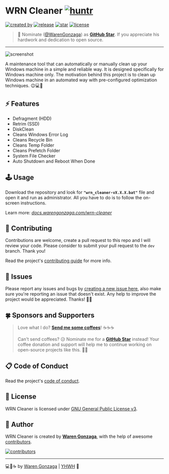 # WRN Cleaner [![huntr](https://cdn.huntr.dev/huntr_security_badge_mono.svg)](https://huntr.dev)

[![created by](https://img.shields.io/badge/created%20by-Waren%20Gonzaga-blue.svg?longCache=true&style=flat-square)](https://github.com/warengonzaga) [![release](https://img.shields.io/github/release/warengonzaga/wrn-cleaner.svg?style=flat-square)](https://github.com/warengonzaga/wrn-cleaner/releases) [![star](https://img.shields.io/github/stars/warengonzaga/wrn-cleaner.svg?style=flat-square)](https://github.com/warengonzaga/wrn-cleaner/stargazers) [![license](https://img.shields.io/github/license/warengonzaga/wrn-cleaner.svg?style=flat-square)](https://github.com/warengonzaga/wrn-cleaner/blob/main/license)

> 📢 Nominate ([@WarenGonzaga](https://warengonzaga.com)) as **[GitHub Star](https://stars.github.com/nominate)**. If you appreciate his hardwork and dedication to open source.

---

![screenshot](.github/ASSETS/screenshot_01.png)

A maintenance tool that can automatically or manually clean up your Windows machine in a simple and reliable way. It is designed specifically for Windows machine only. The motivation behind this project is to clean up Windows machine in an automated way with pre-configured optimization techniques. 😉💻🧹

## ⚡ Features

- Defragment (HDD)
- Retrim (SSD)
- DiskClean
- Cleans Windows Error Log
- Cleans Recycle Bin
- Cleans Temp Folder
- Cleans Prefetch Folder
- System File Checker
- Auto Shutdown and Reboot When Done

## 🕹️ Usage

Download the repository and look for **``"wrn_cleaner-vX.X.X.bat"``** file and open it and run as administrator. All you have to do is to follow the on-screen instructions.

Learn more: _[docs.warengonzaga.com/wrn-cleaner](https://docs.warengonzaga.com/wrn-cleaner)_

## 🎯 Contributing

Contributions are welcome, create a pull request to this repo and I will review your code. Please consider to submit your pull request to the `dev` branch. Thank you!

Read the project's [contributing guide](./CONTRIBUTING.md) for more info.

## 🐛 Issues

Please report any issues and bugs by [creating a new issue here](https://github.com/warengonzaga/wrn-cleaner/issues/new/choose), also make sure you're reporting an issue that doesn't exist. Any help to improve the project would be appreciated. Thanks! 🙏✨

## 🍀 Sponsors and Supporters

> Love what I do? **[Send me some coffees](https://warengonzaga.com/donate)**! ☕☕☕
>
> Can't send coffees? 😥 Nominate me for a **[GitHub Star](https://stars.github.com/nominate)** instead!
> Your coffee donation and support will help me to continue working on open-source projects like this. 🙏😇

## 📋 Code of Conduct

Read the project's [code of conduct](./CODE_OF_CONDUCT.md).

## 📃 License

WRN Cleaner is licensed under [GNU General Public License v3](https://opensource.org/licenses/GPL-3.0).

## 📝 Author

WRN Cleaner is created by **[Waren Gonzaga](https://github.com/warengonzaga)**, with the help of awesome [contributors](https://github.com/warengonzaga/wrn-cleaner/graphs/contributors).

[![contributors](https://contrib.rocks/image?repo=warengonzaga/wrn-cleaner)](https://github.com/warengonzaga/wrn-cleaner/graphs/contributors)

---

💻💖☕ by [Waren Gonzaga](https://warengonzaga.com) | [YHWH](https://youtu.be/HHrxS4diLew?t=44) 🙏
